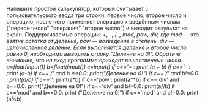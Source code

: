 Напишите простой калькулятор, который считывает с пользовательского ввода три строки: первое число, второе число и операцию, после чего применяет операцию к введённым числам ("первое число" "операция" "второе число") и выводит результат на экран.
Поддерживаемые операции: +, -, /, *, mod, pow, div, где
mod — это взятие остатка от деления,
pow — возведение в степень,
div — целочисленное деление.
Если выполняется деление и второе число равно 0, необходимо выводить строку "Деление на 0!".
Обратите внимание, что на вход программе приходят вещественные числа.
a=float(input())
b=float(input())
c=input()
if c=='+': 
print (a + b)
if c=='-': 
print (a-b)
if c=='/' and b ==0.0:
print("Деление на 0!")
if c=='/' and b!=0.0 :
print(a/b)
if c=='*':
print(a*b)
if c=='pow':
print(a**b)
if c=='div' and b==0.0:
print("Деление на 0!")
if c=='div' and b!=0.0:
print(a//b)
if c=='mod' and b==0.0:
print ("Деление на 0!")
if c=='mod' and b!=0.0:
print (a%b)
